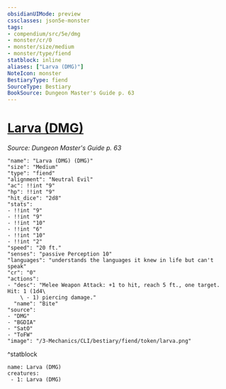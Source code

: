 ```yaml
---
obsidianUIMode: preview
cssclasses: json5e-monster
tags:
- compendium/src/5e/dmg
- monster/cr/0
- monster/size/medium
- monster/type/fiend
statblock: inline
aliases: ["Larva (DMG)"]
NoteIcon: monster
BestiaryType: fiend
SourceType: Bestiary
BookSource: Dungeon Master's Guide p. 63
---
```

# [Larva (DMG)](3-Mechanics\CLI\bestiary\fiend/larva-dmg.md)
*Source: Dungeon Master's Guide p. 63*  

```statblock
"name": "Larva (DMG) (DMG)"
"size": "Medium"
"type": "fiend"
"alignment": "Neutral Evil"
"ac": !!int "9"
"hp": !!int "9"
"hit_dice": "2d8"
"stats":
- !!int "9"
- !!int "9"
- !!int "10"
- !!int "6"
- !!int "10"
- !!int "2"
"speed": "20 ft."
"senses": "passive Perception 10"
"languages": "understands the languages it knew in life but can't speak"
"cr": "0"
"actions":
- "desc": "Melee Weapon Attack: +1 to hit, reach 5 ft., one target. Hit: 1 (1d4\
    \ - 1) piercing damage."
  "name": "Bite"
"source":
- "DMG"
- "BGDIA"
- "SatO"
- "ToFW"
"image": "/3-Mechanics/CLI/bestiary/fiend/token/larva.png"
```
^statblock

```encounter-table
name: Larva (DMG)
creatures:
 - 1: Larva (DMG)
```
